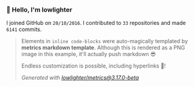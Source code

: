 ### 👋 Hello, I'm lowlighter

I joined GitHub on `20/10/2016`.
I contributed to `33` repositories and made `6141` commits.

> Elements in `inline code-blocks` were auto-magically templated by **metrics markdown template**.
> Although this is rendered as a PNG image in this example, it'll actually push markdown 😎
>
> Endless customization is possible, including hyperlinks 🎉!
>
> *Generated with [lowlighter/metrics@3.17.0-beta](https://github.com/lowlighter/metrics)*

